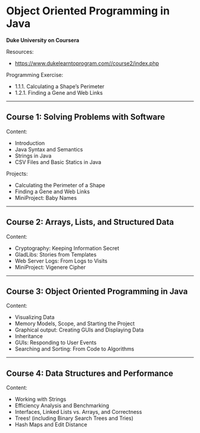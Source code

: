# Object Oriented Programming in Java
**Duke University on Coursera**

Resources:
- https://www.dukelearntoprogram.com//course2/index.php

Programming Exercise:
- 1.1.1. Calculating a Shape’s Perimeter
- 1.2.1. Finding a Gene and Web Links

---
## Course 1: Solving Problems with Software

Content:
- Introduction  
- Java Syntax and Semantics
- Strings in Java
- CSV Files and Basic Statics in Java

Projects:
- Calculating the Perimeter of a Shape
- Finding a Gene and Web Links
- MiniProject: Baby Names
---
## Course 2: Arrays, Lists, and Structured Data

Content:
- Cryptography: Keeping Information Secret
- GladLibs: Stories from Templates
- Web Server Logs: From Logs to Visits
- MiniProject: Vigenere Cipher
---
## Course 3: Object Oriented Programming in Java

Content:
- Visualizing Data
- Memory Models, Scope, and Starting the Project
- Graphical output: Creating GUIs and Displaying Data
- Inheritance
- GUIs: Responding to User Events
- Searching and Sorting: From Code to Algorithms
---
## Course 4: Data Structures and Performance

Content:
- Working with Strings
- Efficiency Analysis and Benchmarking
- Interfaces, Linked Lists vs. Arrays, and Correctness
- Trees! (including Binary Search Trees and Tries)
- Hash Maps and Edit Distance
